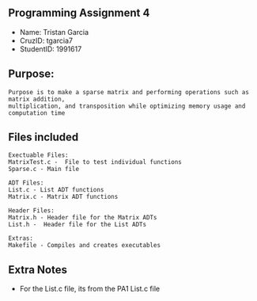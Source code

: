## Programming Assignment 4
* Name: Tristan Garcia
* CruzID: tgarcia7
* StudentID: 1991617

## Purpose:
    Purpose is to make a sparse matrix and performing operations such as matrix addition,
    multiplication, and transposition while optimizing memory usage and computation time

## Files included
    Exectuable Files:
    MatrixTest.c -  File to test individual functions 
    Sparse.c - Main file 

    ADT Files:
    List.c - List ADT functions
    Matrix.c - Matrix ADT functions

    Header Files:
    Matrix.h - Header file for the Matrix ADTs
    List.h -  Header file for the List ADTs

    Extras:
    Makefile - Compiles and creates executables

## Extra Notes
* For the List.c file, its from the PA1 List.c file